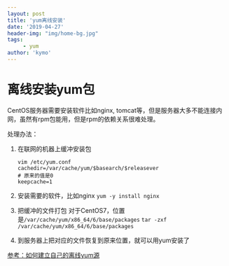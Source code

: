 ```yaml
---
layout: post
title: 'yum离线安装'
date: '2019-04-27'
header-img: "img/home-bg.jpg"
tags:
     - yum
author: 'kymo'
---
```


# 离线安装yum包

CentOS服务器需要安装软件比如nginx, tomcat等，但是服务器大多不能连接内网，虽然有rpm包能用，但是rpm的依赖关系很难处理。

处理办法：

1. 在联网的机器上缓冲安装包

   ```
   vim /etc/yum.conf
   cachedir=/var/cache/yum/$basearch/$releasever
   # 原来的值是0
   keepcache=1
   ```

2. 安装需要的软件，比如nginx
   ```yum -y install nginx```
3. 把缓冲的文件打包
   对于CentOS7，位置是`/var/cache/yum/x86_64/6/base/packages`
   ```tar -zxf /var/cache/yum/x86_64/6/base/packages```
4. 到服务器上把对应的文件恢复到原来位置，就可以用yum安装了

[参考：如何建立自己的离线yum源](https://blog.51cto.com/gforce/1367747)